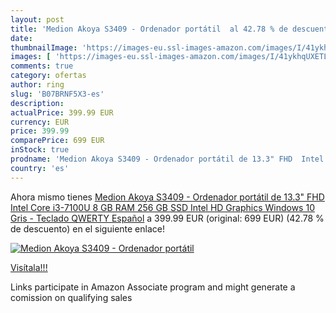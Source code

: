 ```yaml
---
layout: post
title: 'Medion Akoya S3409 - Ordenador portátil  al 42.78 % de descuento'
date: 
thumbnailImage: 'https://images-eu.ssl-images-amazon.com/images/I/41ykhqUXETL._SL200_.jpg'
images: [ 'https://images-eu.ssl-images-amazon.com/images/I/41ykhqUXETL._SL200_.jpg' ]
comments: true
category: ofertas
author: ring
slug: 'B07BRNF5X3-es'
description:
actualPrice: 399.99 EUR
currency: EUR
price: 399.99
comparePrice: 699 EUR
inStock: true
prodname: 'Medion Akoya S3409 - Ordenador portátil de 13.3" FHD  Intel Core i3-7100U  8 GB RAM  256 GB SSD  Intel HD Graphics  Windows 10  Gris - Teclado QWERTY Español'
country: 'es'
---
```


Ahora mismo tienes [Medion Akoya S3409 - Ordenador portátil de 13.3" FHD  Intel Core i3-7100U  8 GB RAM  256 GB SSD  Intel HD Graphics  Windows 10  Gris - Teclado QWERTY Español](https://www.amazon.es/dp/B07BRNF5X3/?tag=tolees-21) a 399.99 EUR (original: 699 EUR) (42.78 %  de descuento) en el siguiente enlace!

[![Medion Akoya S3409 - Ordenador portátil ](https://images-eu.ssl-images-amazon.com/images/I/41ykhqUXETL._SL200_.jpg)](https://www.amazon.es/dp/B07BRNF5X3/?tag=tolees-21)

[Visítala!!!](https://www.amazon.es/dp/B07BRNF5X3/?tag=tolees-21)

Links participate in Amazon Associate program and might generate a comission on qualifying sales

